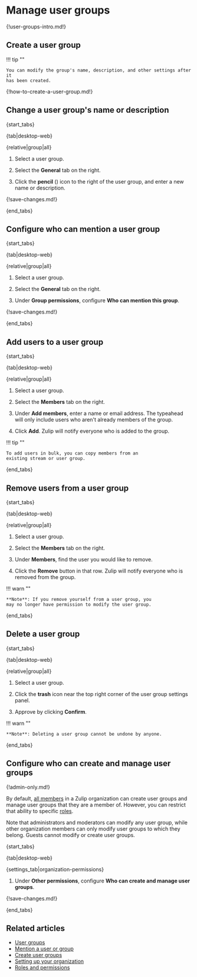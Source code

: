 # Manage user groups

{!user-groups-intro.md!}

## Create a user group

!!! tip ""

    You can modify the group's name, description, and other settings after it
    has been created.

{!how-to-create-a-user-group.md!}

## Change a user group's name or description

{start_tabs}

{tab|desktop-web}

{relative|group|all}

1. Select a user group.

1. Select the **General** tab on the right.

1. Click the **pencil** (<i class="fa fa-pencil"></i>) icon
   to the right of the user group, and enter a new name or description.

{!save-changes.md!}

{end_tabs}

## Configure who can mention a user group

{start_tabs}

{tab|desktop-web}

{relative|group|all}

1. Select a user group.

1. Select the **General** tab on the right.

1. Under **Group permissions**, configure **Who can mention this group**.

{!save-changes.md!}

{end_tabs}

## Add users to a user group

{start_tabs}

{tab|desktop-web}

{relative|group|all}

1. Select a user group.

1. Select the **Members** tab on the right.

1. Under **Add members**, enter a name or email address. The typeahead
   will only include users who aren't already members of the group.

1. Click **Add**. Zulip will notify everyone who is added to the group.

!!! tip ""

    To add users in bulk, you can copy members from an
    existing stream or user group.

{end_tabs}

## Remove users from a user group

{start_tabs}

{tab|desktop-web}

{relative|group|all}

1. Select a user group.

1. Select the **Members** tab on the right.

1. Under **Members**, find the user you would like to remove.

1. Click the **Remove** button in that row. Zulip will notify everyone who is
   removed from the group.

!!! warn ""

    **Note**: If you remove yourself from a user group, you
    may no longer have permission to modify the user group.

{end_tabs}

## Delete a user group

{start_tabs}

{tab|desktop-web}

{relative|group|all}

1. Select a user group.

1. Click the **trash** <i class="fa fa-trash-o"></i> icon near the top right
   corner of the user group settings panel.

1. Approve by clicking **Confirm**.

!!! warn ""

    **Note**: Deleting a user group cannot be undone by anyone.

{end_tabs}

## Configure who can create and manage user groups

{!admin-only.md!}

By default, [all members](/help/roles-and-permissions) in a Zulip
organization can create user groups and manage user groups that they
are a member of. However, you can restrict that ability to specific
[roles](/help/roles-and-permissions).

Note that administrators and moderators can modify any user group,
while other organization members can only modify user groups to which
they belong. Guests cannot modify or create user groups.

{start_tabs}

{tab|desktop-web}

{settings_tab|organization-permissions}

1. Under **Other permissions**, configure **Who can create and manage user groups**.

{!save-changes.md!}

{end_tabs}

## Related articles

* [User groups](/help/user-groups)
* [Mention a user or group](/help/mention-a-user-or-group)
* [Create user groups](/help/create-user-groups)
* [Setting up your organization](/help/getting-your-organization-started-with-zulip)
* [Roles and permissions](/help/roles-and-permissions)

